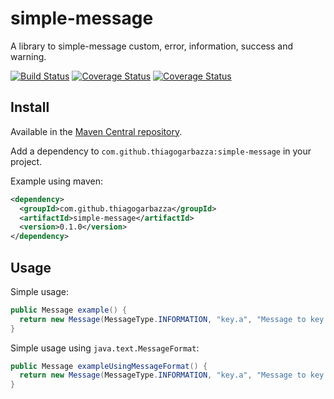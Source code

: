 # simple-message
A library to simple-message custom, error, information, success and warning.

[![Build Status](https://travis-ci.org/thiagogarbazza/simple-message.svg?branch=master)](https://travis-ci.org/thiagogarbazza/simple-message)
[![Coverage Status](https://sonarcloud.io/api/project_badges/measure?project=com.github.thiagogarbazza:simple-message&metric=alert_status)](https://sonarcloud.io/dashboard?id=com.github.thiagogarbazza:simple-message)
[![Coverage Status](https://sonarcloud.io/api/project_badges/measure?project=com.github.thiagogarbazza:simple-message&metric=coverage)](https://sonarcloud.io/dashboard?id=com.github.thiagogarbazza:simple-message)

## Install

Available in the [Maven Central repository].

Add a dependency to `com.github.thiagogarbazza:simple-message` in your project.

Example using maven:
```xml
<dependency>
  <groupId>com.github.thiagogarbazza</groupId>
  <artifactId>simple-message</artifactId>
  <version>0.1.0</version>
</dependency>
```

## Usage

Simple usage:
```java
public Message example() {
  return new Message(MessageType.INFORMATION, "key.a", "Message to key a");
}
```

Simple usage using `java.text.MessageFormat`:
```java
public Message exampleUsingMessageFormat() {
  return new Message(MessageType.INFORMATION, "key.a", "Message to key {0} by {1}", "a", "Thiago");
}
```

[Maven Central repository]: http://mvnrepository.com/artifact/com.github.thiagogarbazza/simple-message
